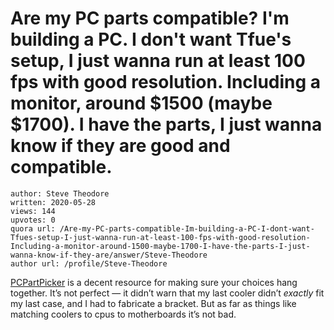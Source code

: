 # Are my PC parts compatible? I'm building a PC. I don't want Tfue's setup, I just wanna run at least 100 fps with good resolution. Including a monitor, around $1500 (maybe $1700). I have the parts, I just wanna know if they are good and compatible.

	author: Steve Theodore
	written: 2020-05-28
	views: 144
	upvotes: 0
	quora url: /Are-my-PC-parts-compatible-Im-building-a-PC-I-dont-want-Tfues-setup-I-just-wanna-run-at-least-100-fps-with-good-resolution-Including-a-monitor-around-1500-maybe-1700-I-have-the-parts-I-just-wanna-know-if-they-are/answer/Steve-Theodore
	author url: /profile/Steve-Theodore


[PCPartPicker](https://pcpartpicker.com/list/) is a decent resource for making sure your choices hang together. It’s not perfect — it didn’t warn that my last cooler didn’t _exactly_  fit my last case, and I had to fabricate a bracket. But as far as things like matching coolers to cpus to motherboards it’s not bad.

